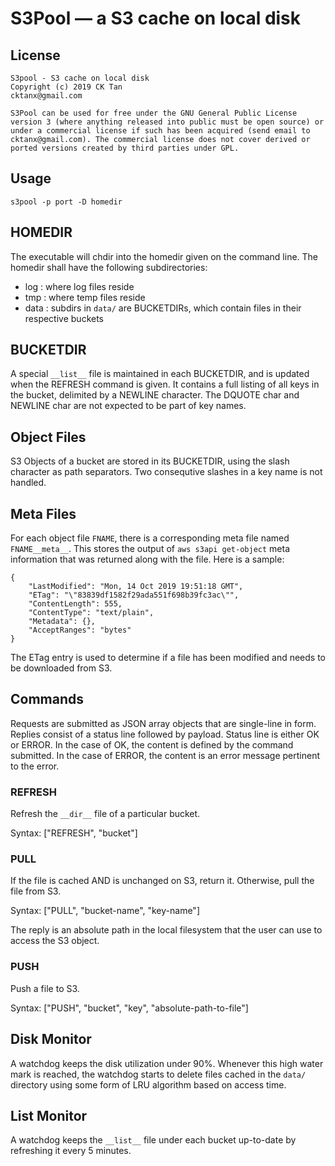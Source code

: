 # S3Pool &mdash; a S3 cache on local disk

## License

    S3pool - S3 cache on local disk
    Copyright (c) 2019 CK Tan
    cktanx@gmail.com
    
    S3Pool can be used for free under the GNU General Public License
    version 3 (where anything released into public must be open source) or
    under a commercial license if such has been acquired (send email to
    cktanx@gmail.com). The commercial license does not cover derived or
    ported versions created by third parties under GPL.

## Usage

    s3pool -p port -D homedir

## HOMEDIR

The executable will chdir into the homedir given on the command line. 
The homedir shall have the following subdirectories:

+ log : where log files reside
+ tmp : where temp files reside
+ data : subdirs in `data/` are BUCKETDIRs, which contain files in
their respective buckets


## BUCKETDIR

A special `__list__` file is maintained in each BUCKETDIR, and is
updated when the REFRESH command is given. It contains a full listing
of all keys in the bucket, delimited by a NEWLINE character. The
DQUOTE char and NEWLINE char are not expected to be part of key names.


## Object Files

S3 Objects of a bucket are stored in its BUCKETDIR, using the slash
character as path separators. Two consequtive slashes in a key name is
not handled.

## Meta Files

For each object file `FNAME`, there is a corresponding meta file named
`FNAME__meta__`. This stores the output of `aws s3api get-object` meta
information that was returned along with the file. Here is a sample:

    {
        "LastModified": "Mon, 14 Oct 2019 19:51:18 GMT",
        "ETag": "\"83839df1582f29ada551f698b39fc3ac\"",
        "ContentLength": 555,
        "ContentType": "text/plain",
        "Metadata": {},
        "AcceptRanges": "bytes"
    }

The ETag entry is used to determine if a file has been modified and
needs to be downloaded from S3.

## Commands

Requests are submitted as JSON array objects that are single-line in form.
Replies consist of a status line followed by payload.  Status line is
either OK or ERROR. In the case of OK, the content is defined by the
command submitted. In the case of ERROR, the content is an error
message pertinent to the error.


### REFRESH

Refresh the `__dir__` file of a particular bucket.

Syntax: ["REFRESH", "bucket"]



### PULL 

If the file is cached AND is unchanged on S3, return it.
Otherwise, pull the file from S3.

Syntax: ["PULL", "bucket-name", "key-name"]

The reply is an absolute path in the local filesystem that the user
can use to access the S3 object.


### PUSH 

Push a file to S3.

Syntax: ["PUSH", "bucket", "key", "absolute-path-to-file"]


## Disk Monitor

A watchdog keeps the disk utilization under 90%. Whenever this high
water mark is reached, the watchdog starts to delete files cached in
the `data/` directory using some form of LRU algorithm based on access
time.

## List Monitor

A watchdog keeps the `__list__` file under each bucket up-to-date by
refreshing it every 5 minutes.

